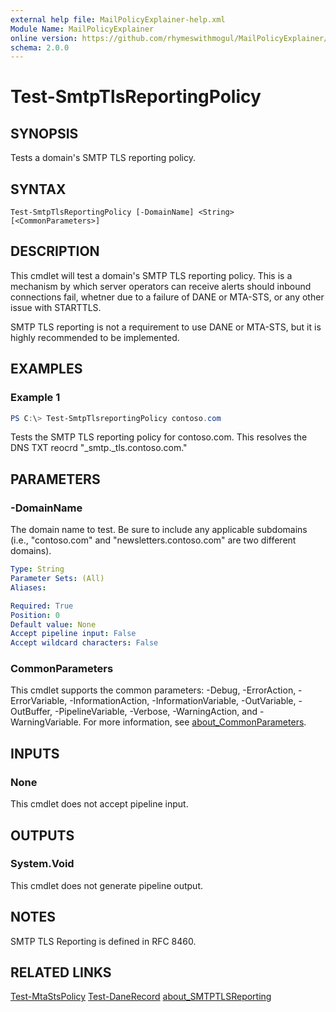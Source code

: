 ```yaml
---
external help file: MailPolicyExplainer-help.xml
Module Name: MailPolicyExplainer
online version: https://github.com/rhymeswithmogul/MailPolicyExplainer/blob/main/man/en-US/Test-SmtpTlsReportingPolicy.md
schema: 2.0.0
---
```


# Test-SmtpTlsReportingPolicy

## SYNOPSIS
Tests a domain's SMTP TLS reporting policy.

## SYNTAX

```
Test-SmtpTlsReportingPolicy [-DomainName] <String> [<CommonParameters>]
```

## DESCRIPTION
This cmdlet will test a domain's SMTP TLS reporting policy.  This is a mechanism by which server operators can receive alerts should inbound connections fail, whetner due to a failure of DANE or MTA-STS, or any other issue with STARTTLS.

SMTP TLS reporting is not a requirement to use DANE or MTA-STS, but it is highly recommended to be implemented.

## EXAMPLES

### Example 1
```powershell
PS C:\> Test-SmtpTlsreportingPolicy contoso.com
```

Tests the SMTP TLS reporting policy for contoso.com.  This resolves the DNS TXT reocrd "_smtp._tls.contoso.com."

## PARAMETERS

### -DomainName
The domain name to test.  Be sure to include any applicable subdomains (i.e., "contoso.com" and "newsletters.contoso.com" are two different domains).

```yaml
Type: String
Parameter Sets: (All)
Aliases:

Required: True
Position: 0
Default value: None
Accept pipeline input: False
Accept wildcard characters: False
```

### CommonParameters
This cmdlet supports the common parameters: -Debug, -ErrorAction, -ErrorVariable, -InformationAction, -InformationVariable, -OutVariable, -OutBuffer, -PipelineVariable, -Verbose, -WarningAction, and -WarningVariable. For more information, see [about_CommonParameters](http://go.microsoft.com/fwlink/?LinkID=113216).

## INPUTS

### None
This cmdlet does not accept pipeline input.

## OUTPUTS

### System.Void
This cmdlet does not generate pipeline output.

## NOTES
SMTP TLS Reporting is defined in RFC 8460.

## RELATED LINKS

[Test-MtaStsPolicy]()
[Test-DaneRecord]()
[about_SMTPTLSReporting]()